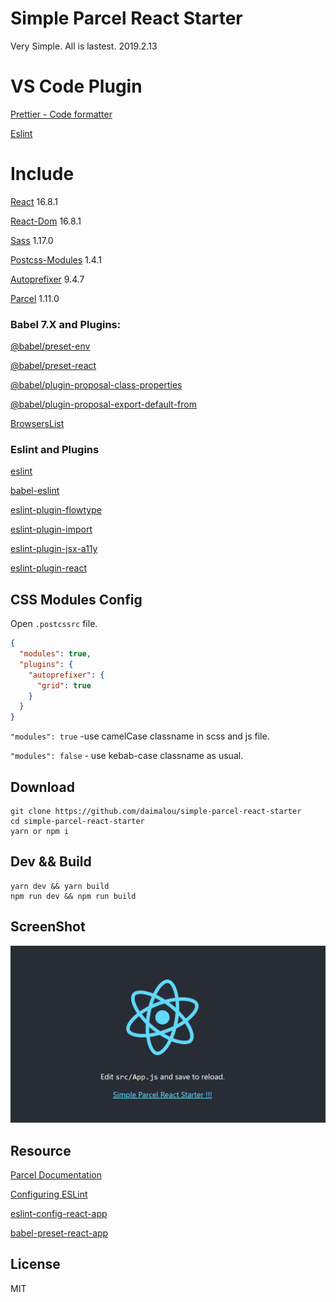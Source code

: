 # Simple Parcel React Starter

Very Simple. All is lastest. 2019.2.13


# VS Code Plugin

[Prettier - Code formatter](https://marketplace.visualstudio.com/items?itemName=esbenp.prettier-vscode)

[Eslint](https://marketplace.visualstudio.com/items?itemName=dbaeumer.vscode-eslint)

# Include

[React](https://reactjs.org) 16.8.1

[React-Dom](https://reactjs.org) 16.8.1

[Sass](https://sass-lang.com/install) 1.17.0

[Postcss-Modules](https://github.com/css-modules/postcss-modules) 1.4.1

[Autoprefixer](https://github.com/postcss/autoprefixer) 9.4.7

[Parcel](https://parceljs.org/) 1.11.0

### Babel 7.X and Plugins:

[@babel/preset-env](https://babeljs.io/docs/en/babel-preset-env)

[@babel/preset-react](https://babeljs.io/docs/en/babel-preset-react)

[@babel/plugin-proposal-class-properties](https://babeljs.io/docs/en/babel-plugin-proposal-class-properties)

[@babel/plugin-proposal-export-default-from](https://babeljs.io/docs/en/babel-plugin-proposal-export-default-from)

[BrowsersList](https://github.com/browserslist/browserslist)

### Eslint and Plugins

[eslint](https://github.com/eslint/eslint)

[babel-eslint](https://github.com/babel/babel-eslint)

[eslint-plugin-flowtype](https://github.com/gajus/eslint-plugin-flowtype)

[eslint-plugin-import](https://github.com/benmosher/eslint-plugin-import)

[eslint-plugin-jsx-a11y](https://github.com/evcohen/eslint-plugin-jsx-a11y)

[eslint-plugin-react](https://github.com/yannickcr/eslint-plugin-react)

## CSS Modules Config
Open `.postcssrc` file.

```json
{
  "modules": true,
  "plugins": {
    "autoprefixer": {
      "grid": true
    }
  }
}
```

`"modules": true`  -use camelCase classname in scss and js file.

`"modules": false` - use kebab-case classname as usual.

## Download

```
git clone https://github.com/daimalou/simple-parcel-react-starter
cd simple-parcel-react-starter
yarn or npm i
```

## Dev && Build

```
yarn dev && yarn build
npm run dev && npm run build
```

## ScreenShot
![ScreenShot](./screenshot.png)

## Resource

[Parcel Documentation](https://parceljs.org/getting_started.html)

[Configuring ESLint](https://eslint.org/docs/user-guide/configuring#specifying-parser-options)

[eslint-config-react-app](https://www.npmjs.com/package/eslint-config-react-app)

[babel-preset-react-app](https://www.npmjs.com/package/babel-preset-react-app)

## License

MIT
